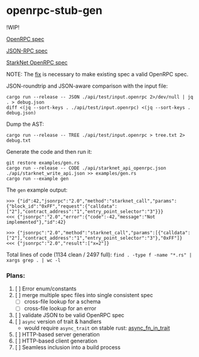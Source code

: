 openrpc-stub-gen
================

!WIP!

[OpenRPC spec](https://spec.open-rpc.org/)

[JSON-RPC spec](https://www.jsonrpc.org/specification)

[StarkNet OpenRPC spec](https://github.com/starkware-libs/starknet-specs)

NOTE: The [fix](https://github.com/starkware-libs/starknet-specs/pull/56) is necessary to make existing spec a valid OpenRPC spec.

JSON-roundtrip and JSON-aware comparison with the input file:

```
cargo run --release -- JSON ./api/test/input.openrpc 2>/dev/null | jq . > debug.json
diff <(jq --sort-keys . ./api/test/input.openrpc) <(jq --sort-keys . debug.json)
```

Dump the AST:

```
cargo run --release -- TREE ./api/test/input.openrpc > tree.txt 2> debug.txt
```

Generate the code and then run it:

```
git restore examples/gen.rs
cargo run --release -- CODE ./api/starknet_api_openrpc.json ./api/starknet_write_api.json >> examples/gen.rs
cargo run --example gen
```

The `gen` example output:

```
>>> {"id":42,"jsonrpc":"2.0","method":"starknet_call","params":{"block_id":"0xFF","request":{"calldata":["2"],"contract_address":"1","entry_point_selector":"3"}}}
<<< {"jsonrpc":"2.0","error":{"code":-42,"message":"Not implemented"},"id":42}

>>> {"jsonrpc":"2.0","method":"starknet_call","params":[{"calldata":["2"],"contract_address":"1","entry_point_selector":"3"},"0xFF"]}
<<< {"jsonrpc":"2.0","result":["x=2"]}
```

Total lines of code (1134 clean / 2497 full): `find . -type f -name "*.rs" | xargs grep . | wc -l`

### Plans:

1. [ ] Error enum/constants
1. [ ] merge multiple spec files into single consistent spec
   - [ ] cross-file lookup for a schema
   - [ ] cross-file lookup for an error
1. [ ] validate JSON to be valid OpenRPC spec
1. [ ] `async` version of trait & handlers
   - would require `async_trait` on stable rust: [async_fn_in_trait](https://blog.rust-lang.org/inside-rust/2022/11/17/async-fn-in-trait-nightly.html)
1. [ ] HTTP-based server generation
1. [ ] HTTP-based client generation
1. [ ] Seamless inclusion into a build process
